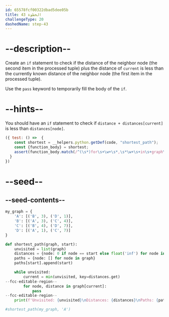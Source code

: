 ```yaml
---
id: 65578fcf00322dbad5dee05b
title: الخطوة 43
challengeType: 20
dashedName: step-43
---
```


# --description--

Create an `if` statement to check if the distance of the neighbor node (the second item in the processed tuple) plus the distance of `current` is less than the currently known distance of the neighbor node (the first item in the processed tuple).

Use the `pass` keyword to temporarily fill the body of the `if`.

# --hints--

You should have an `if` statement to check if `distance + distances[current]` is less than `distances[node]`.

```js
({ test: () =>  {
    const shortest = __helpers.python.getDef(code, "shortest_path");
    const {function_body} = shortest;    
    assert(function_body.match(/^(\s*)for\s+\w+\s*,\s*\w+\s+in\s+graph\s*\[\s*current\s*\]\s*:\s*^\1(\s{4})if\s+distance\s*\+\s*distances\s*\[\s*current\s*\]\s*<\s*distances\s*\[\s*node\s*\]\s*:/ms));
  }
})
```

# --seed--

## --seed-contents--

```py
my_graph = {
    'A': [('B', 3), ('D', 1)],
    'B': [('A', 3), ('C', 4)],
    'C': [('B', 4), ('D', 7)],
    'D': [('A', 1), ('C', 7)]
}

def shortest_path(graph, start):
    unvisited = list(graph)
    distances = {node: 0 if node == start else float('inf') for node in graph}
    paths = {node: [] for node in graph}
    paths[start].append(start)

    while unvisited:
        current = min(unvisited, key=distances.get)
--fcc-editable-region--
        for node, distance in graph[current]:
            pass
--fcc-editable-region--    
    print(f'Unvisited: {unvisited}\nDistances: {distances}\nPaths: {paths}')

#shortest_path(my_graph, 'A')

```
